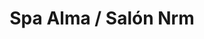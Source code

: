 ---
title: "Spa Alma / Salón Nrm"
url: /carmen-de-patagones/spa-alma-salon-nrm/
shop: cosméticos
---